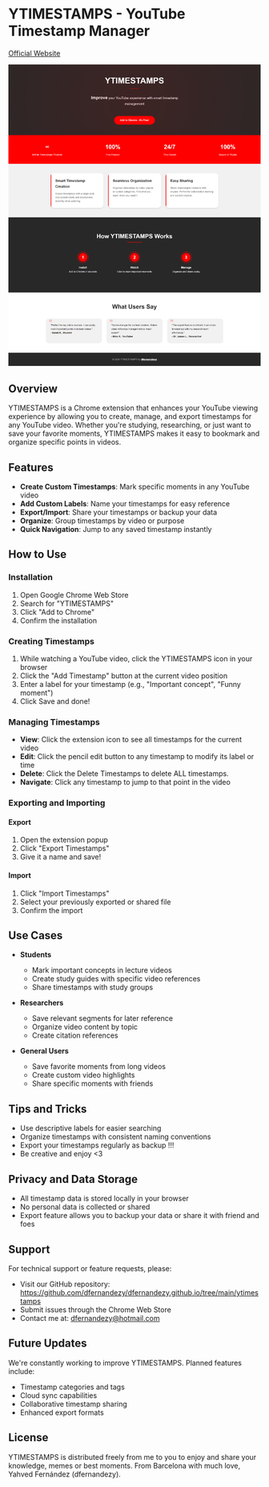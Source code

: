# YTIMESTAMPS - YouTube Timestamp Manager
[Official Website](https://dfernandezy.github.io/ytimestamps/web/index.html)

![Complete YTimestamps Website View ](./completevieweb.png)


## Overview
YTIMESTAMPS is a Chrome extension that enhances your YouTube viewing experience by allowing you to create, manage, and export timestamps for any YouTube video. Whether you're studying, researching, or just want to save your favorite moments, YTIMESTAMPS makes it easy to bookmark and organize specific points in videos.

## Features
- **Create Custom Timestamps**: Mark specific moments in any YouTube video
- **Add Custom Labels**: Name your timestamps for easy reference
- **Export/Import**: Share your timestamps or backup your data
- **Organize**: Group timestamps by video or purpose
- **Quick Navigation**: Jump to any saved timestamp instantly

## How to Use

### Installation
1. Open Google Chrome Web Store
2. Search for "YTIMESTAMPS"
3. Click "Add to Chrome"
4. Confirm the installation

### Creating Timestamps
1. While watching a YouTube video, click the YTIMESTAMPS icon in your browser
2. Click the "Add Timestamp" button at the current video position
3. Enter a label for your timestamp (e.g., "Important concept", "Funny moment")
4. Click Save and done!

### Managing Timestamps
- **View**: Click the extension icon to see all timestamps for the current video
- **Edit**: Click the pencil edit button to any timestamp to modify its label or time
- **Delete**: Click the Delete Timestamps to delete ALL timestamps.
- **Navigate**: Click any timestamp to jump to that point in the video

### Exporting and Importing
#### Export
1. Open the extension popup
2. Click "Export Timestamps"
3. Give it a name and save!

#### Import
1. Click "Import Timestamps"
2. Select your previously exported or shared file
3. Confirm the import

## Use Cases
- **Students**
  - Mark important concepts in lecture videos
  - Create study guides with specific video references
  - Share timestamps with study groups

- **Researchers**
  - Save relevant segments for later reference
  - Organize video content by topic
  - Create citation references

- **General Users**
  - Save favorite moments from long videos
  - Create custom video highlights
  - Share specific moments with friends

## Tips and Tricks
- Use descriptive labels for easier searching
- Organize timestamps with consistent naming conventions
- Export your timestamps regularly as backup !!!
- Be creative and enjoy <3

## Privacy and Data Storage
- All timestamp data is stored locally in your browser
- No personal data is collected or shared
- Export feature allows you to backup your data or share it with friend and foes

## Support
For technical support or feature requests, please:
- Visit our GitHub repository: https://github.com/dfernandezy/dfernandezy.github.io/tree/main/ytimestamps
- Submit issues through the Chrome Web Store
- Contact me at: dfernandezy@hotmail.com

## Future Updates
We're constantly working to improve YTIMESTAMPS. Planned features include:
- Timestamp categories and tags
- Cloud sync capabilities
- Collaborative timestamp sharing
- Enhanced export formats

## License
YTIMESTAMPS is distributed freely from me to you to enjoy and share your knowledge, memes or best moments. From Barcelona with much love, Yahved Fernández (dfernandezy).
